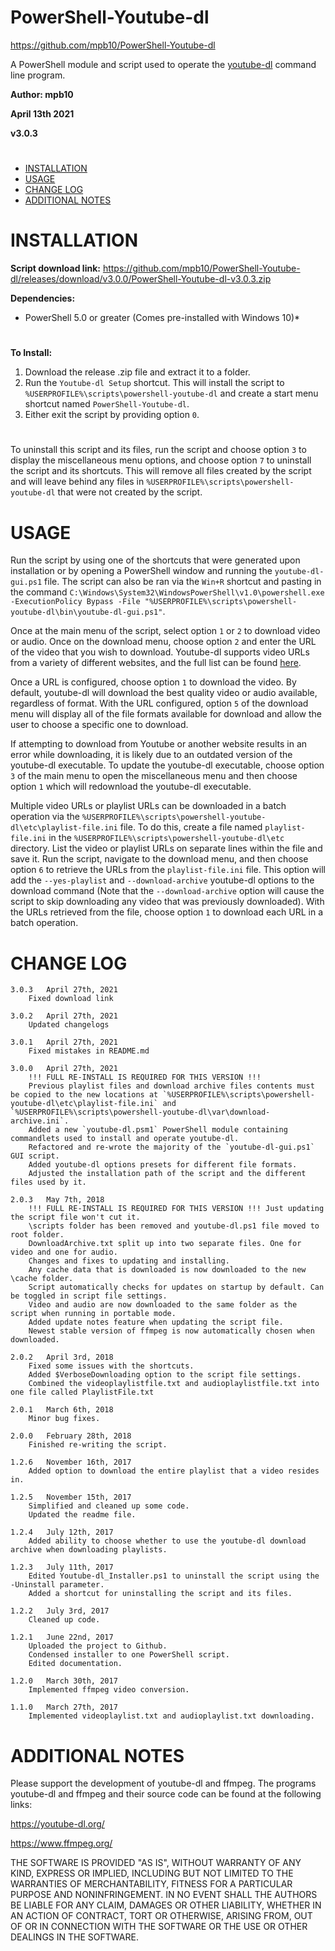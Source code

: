 # PowerShell-Youtube-dl
https://github.com/mpb10/PowerShell-Youtube-dl

A PowerShell module and script used to operate the [youtube-dl](https://github.com/ytdl-org/youtube-dl) command line program.


**Author: mpb10**

**April 13th 2021**

**v3.0.3**

#

 - [INSTALLATION](#installation)
 - [USAGE](#usage)
 - [CHANGE LOG](#change-log)
 - [ADDITIONAL NOTES](#additional-notes)
 
#

# INSTALLATION

**Script download link:** https://github.com/mpb10/PowerShell-Youtube-dl/releases/download/v3.0.0/PowerShell-Youtube-dl-v3.0.3.zip

**Dependencies:**

* PowerShell 5.0 or greater (Comes pre-installed with Windows 10)*

#

**To Install:** 

1. Download the release .zip file and extract it to a folder.
1. Run the `Youtube-dl Setup` shortcut. This will install the script to `%USERPROFILE%\scripts\powershell-youtube-dl` and create a start menu shortcut named `PowerShell-Youtube-dl`.
1. Either exit the script by providing option `0`.

#

To uninstall this script and its files, run the script and choose option `3` to display the miscellaneous menu options, and choose option `7` to uninstall the script and its shortcuts. This will remove all files created by the script and will leave behind any files in `%USERPROFILE%\scripts\powershell-youtube-dl` that were not created by the script.

# USAGE

Run the script by using one of the shortcuts that were generated upon installation or by opening a PowerShell window and running the `youtube-dl-gui.ps1` file. The script can also be ran via the `Win+R` shortcut and pasting in the command `C:\Windows\System32\WindowsPowerShell\v1.0\powershell.exe -ExecutionPolicy Bypass -File "%USERPROFILE%\scripts\powershell-youtube-dl\bin\youtube-dl-gui.ps1"`.

Once at the main menu of the script, select option `1` or `2` to download video or audio. Once on the download menu, choose option `2` and enter the URL of the video that you wish to download. Youtube-dl supports video URLs from a variety of different websites, and the full list can be found [here](https://github.com/ytdl-org/youtube-dl/blob/master/docs/supportedsites.md).

Once a URL is configured, choose option `1` to download the video. By default, youtube-dl will download the best quality video or audio available, regardless of format. With the URL configured, option `5` of the download menu will display all of the file formats available for download and allow the user to choose a specific one to download.

If attempting to download from Youtube or another website results in an error while downloading, it is likely due to an outdated version of the youtube-dl executable. To update the youtube-dl executable, choose option `3` of the main menu to open the miscellaneous menu and then choose option `1` which will redownload the youtube-dl executable.

Multiple video URLs or playlist URLs can be downloaded in a batch operation via the `%USERPROFILE%\scripts\powershell-youtube-dl\etc\playlist-file.ini` file. To do this, create a file named `playlist-file.ini` in the `%USERPROFILE%\scripts\powershell-youtube-dl\etc` directory. List the video or playlist URLs on separate lines within the file and save it. Run the script, navigate to the download menu, and then choose option `6` to retrieve the URLs from the `playlist-file.ini` file. This option will add the `--yes-playlist` and `--download-archive` youtube-dl options to the download command (Note that the `--download-archive` option will cause the script to skip downloading any video that was previously downloaded). With the URLs retrieved from the file, choose option `1` to download each URL in a batch operation.


# CHANGE LOG

	3.0.3   April 27th, 2021
		Fixed download link

	3.0.2   April 27th, 2021
		Updated changelogs

	3.0.1   April 27th, 2021
		Fixed mistakes in README.md

	3.0.0   April 27th, 2021
		!!! FULL RE-INSTALL IS REQUIRED FOR THIS VERSION !!!
		Previous playlist files and download archive files contents must be copied to the new locations at `%USERPROFILE%\scripts\powershell-youtube-dl\etc\playlist-file.ini` and `%USERPROFILE%\scripts\powershell-youtube-dl\var\download-archive.ini`.
		Added a new `youtube-dl.psm1` PowerShell module containing commandlets used to install and operate youtube-dl.
		Refactored and re-wrote the majority of the `youtube-dl-gui.ps1` GUI script.
		Added youtube-dl options presets for different file formats.
		Adjusted the installation path of the script and the different files used by it.

	2.0.3	May 7th, 2018
		!!! FULL RE-INSTALL IS REQUIRED FOR THIS VERSION !!! Just updating the script file won't cut it.
		\scripts folder has been removed and youtube-dl.ps1 file moved to root folder.
		DownloadArchive.txt split up into two separate files. One for video and one for audio.
		Changes and fixes to updating and installing.
		Any cache data that is downloaded is now downloaded to the new \cache folder.
		Script automatically checks for updates on startup by default. Can be toggled in script file settings.
		Video and audio are now downloaded to the same folder as the script when running in portable mode.
		Added update notes feature when updating the script file.
		Newest stable version of ffmpeg is now automatically chosen when downloaded.

	2.0.2	April 3rd, 2018
		Fixed some issues with the shortcuts.
		Added $VerboseDownloading option to the script file settings.
		Combined the videoplaylistfile.txt and audioplaylistfile.txt into one file called PlaylistFile.txt
	
	2.0.1	March 6th, 2018
		Minor bug fixes.

	2.0.0	February 28th, 2018
		Finished re-writing the script.

	1.2.6	November 16th, 2017
		Added option to download the entire playlist that a video resides in.

	1.2.5	November 15th, 2017
		Simplified and cleaned up some code.
		Updated the readme file.

	1.2.4	July 12th, 2017
		Added ability to choose whether to use the youtube-dl download archive when downloading playlists.

	1.2.3	July 11th, 2017
		Edited Youtube-dl_Installer.ps1 to uninstall the script using the -Uninstall parameter.
		Added a shortcut for uninstalling the script and its files.

	1.2.2	July 3rd, 2017
		Cleaned up code.

	1.2.1	June 22nd, 2017
		Uploaded the project to Github.
		Condensed installer to one PowerShell script.
		Edited documentation.
		
	1.2.0	March 30th, 2017
		Implemented ffmpeg video conversion.
		
	1.1.0	March 27th, 2017
		Implemented videoplaylist.txt and audioplaylist.txt downloading.


# ADDITIONAL NOTES

Please support the development of youtube-dl and ffmpeg. The programs youtube-dl and ffmpeg and their source code can be found at the following links:

https://youtube-dl.org/

https://www.ffmpeg.org/


THE SOFTWARE IS PROVIDED "AS IS", WITHOUT WARRANTY OF ANY KIND, EXPRESS OR IMPLIED, INCLUDING BUT NOT LIMITED TO THE WARRANTIES OF MERCHANTABILITY, FITNESS FOR A PARTICULAR PURPOSE AND NONINFRINGEMENT. IN NO EVENT SHALL THE AUTHORS BE LIABLE FOR ANY CLAIM, DAMAGES OR OTHER LIABILITY, WHETHER IN AN ACTION OF CONTRACT, TORT OR OTHERWISE, ARISING FROM, OUT OF OR IN CONNECTION WITH THE SOFTWARE OR THE USE OR OTHER DEALINGS IN THE SOFTWARE.
